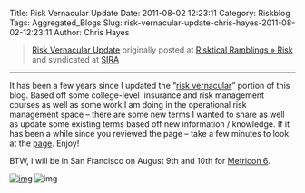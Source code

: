 Title: Risk Vernacular Update
Date: 2011-08-02 12:23:11
Category: Riskblog
Tags: Aggregated_Blogs
Slug: risk-vernacular-update-chris-hayes-2011-08-02-12:23:11
Author: Chris Hayes

>[Risk Vernacular Update](http://risktical.com/2011/08/02/risk-vernacular-update/) originally posted at [Risktical Ramblings » Risk](http://risktical.com) and syndicated at [SIRA](http://societyinforisk.org)
***
It has been a few years since I updated the “[risk vernacular](http://risktical.wordpress.com/risk-vernacular/)” portion of this blog. Based off some college-level  insurance and risk management courses as well as some work I am doing in the operational risk management space – there are some new terms I wanted to share as well as update some existing terms based off new information / knowledge. If it has been a while since you reviewed the page – take a few minutes to look at the [page](http://risktical.wordpress.com/risk-vernacular/). Enjoy!

BTW, I will be in San Francisco on August 9th and 10th for [Metricon 6](https://www.securitymetrics.org/content/Wiki.jsp?page=Metricon6.0).

[![img](/images/blank.png)](#) ![img](/images/blank.png)


